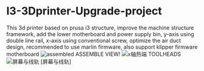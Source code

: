 # I3-3Dprinter-Upgrade-project
This 3d printer based on prusa i3 structure, improve the machine structure framework, add the lower motherboard and power supply bin, y-axis using double line rail, x-axis using conventional screw, optimize the air duct design, recommended to use marlin firmware, also support klipper firmware motherboard
![assembled](https://user-images.githubusercontent.com/126187580/222129277-97511d33-47e7-4cea-9c28-1af7229e3104.png)
ASSEMBLE VIEW!
![x轴热端](https://user-images.githubusercontent.com/126187580/222129130-cede1bc6-acf0-4ebf-9492-7073118d4383.png)
TOOLHEADS
![屏幕与线轨](https://user-images.githubusercontent.com/126187580/222129159-585bf014-efcb-4af1-a0bb-8c7e7c71fd4d.png)
[屏幕与线轨]

